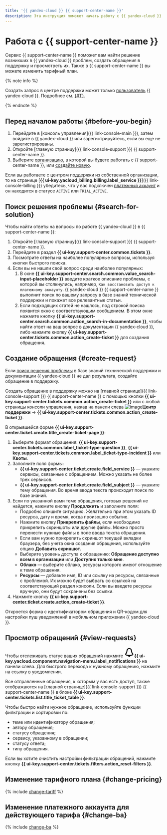 ```yaml
---
title: '{{ yandex-cloud }} {{ support-center-name }}'
description: Эта инструкция поможет начать работу с {{ yandex-cloud }} {{ support-center-name }} — найти решение возникших проблем, создать обращения в поддержку и просмотреть их, а также изменить тарифный план.
---
```


# Работа с {{ support-center-name }}

Сервис {{ support-center-name }} поможет вам найти решение возникших в {{ yandex-cloud }} проблем, создать обращения в поддержку и просмотреть их. Также в {{ support-center-name }} вы можете изменить тарифный план.

{% note info %}

Создать запрос в центре поддержки может только [пользователь](../overview/roles-and-resources.md#users) {{ yandex-cloud }}. Подробнее см. [{#T}](./overview.md).

{% endnote %}

## Перед началом работы {#before-you-begin}

1. Перейдите в [консоль управления]({{ link-console-main }}), затем войдите в {{ yandex-cloud }} или зарегистрируйтесь, если вы еще не зарегистрированы.
1. Откройте [главную страницу]({{ link-console-support }}) {{ support-center-name }}.
1. Выберите [организацию](../organization/quickstart.md), в которой вы будете работать с {{ support-center-name }}, или [создайте новую](../organization/operations/enable-org).

Если вы работаете с центром поддержки из собственной организации, то на странице [**{{ ui-key.yacloud_billing.billing.label_service }}**]({{ link-console-billing }}) убедитесь, что у вас подключен [платежный аккаунт](../billing/concepts/billing-account.md) и он находится в статусе `ACTIVE` или `TRIAL_ACTIVE`.

## Поиск решения проблемы {#search-for-solution}

Чтобы найти ответы на вопросы по работе {{ yandex-cloud }} в {{ support-center-name }}:

1. Откройте [главную страницу]({{ link-console-support }}) {{ support-center-name }}.
1. Перейдите в раздел **{{ ui-key.support-center.common.tickets }}**.
1. Посмотрите ответы на наиболее популярные вопросы, используя кнопки быстрого поиска.
1. Если вы не нашли свой вопрос среди наиболее популярных:
   1. В окне **{{ ui-key.support-center.search.common.value_search-input-placeholder }}** введите краткое описание проблемы, с которой вы столкнулись, например, `Как восстановить доступ к платежному аккаунту`. {{ yandex-cloud }} {{ support-center-name }} выполнит поиск по вашему запросу в базе знаний технической поддержки и покажет все релевантные статьи. 
   1. Если подходящих статей не нашлось, под строкой поиска появится окно с соответствующим сообщением. В этом окне нажмите кнопку **{{ ui-key.support-center.search.common.action_search-in-documentation }}**, чтобы найти ответ на ваш вопрос в документации {{ yandex-cloud }}, либо нажмите кнопку **{{ ui-key.support-center.tickets.common.action_create-ticket }}** для создания обращения.

## Создание обращения {#create-request}

Если [поиск решения проблемы](#finding-solution) в базе знаний технической поддержки и документации {{ yandex-cloud }} не дал результата, создайте обращение в поддержку.

Создать обращение в поддержку можно на [главной странице]({{ link-console-support }}) {{ support-center-name }} с помощью кнопки **{{ ui-key.support-center.tickets.common.action_create-ticket }}** или с любой страницы консоли управления, нажав на панели слева ![image](../_assets/console-icons/circle-question.svg)**Центр поддержки** -> **{{ ui-key.support-center.tickets.common.action_create-ticket }}**.

В открывшейся форме **{{ ui-key.support-center.ticket.create.title_create-ticket-page }}**:
1. Выберите формат обращения: **{{ ui-key.support-center.tickets.common.label_ticket-type-question }}**, **{{ ui-key.support-center.tickets.common.label_ticket-type-incident }}** или **Квоты**.
1. Заполните поля формы:
   * **{{ ui-key.support-center.ticket.create.field_service }}** — укажите сервисы, связанные с обращением. Можно указать не более трех сервисов.
   * **{{ ui-key.support-center.ticket.create.field_subject }}** — укажите тему обращения. Во время ввода текста происходит поиск по базе знаний.
1. Если по указанной вами теме обращения, готовых решений не найдется, нажмите кнопку **Продолжить** и заполните поля:
   * Подробно опишите ситуацию. Желательно при этом указать ID ресурса, дату и время, когда произошло событие.
   * Нажмите кнопку **Прикрепить файлы**, если необходимо прикрепить скриншоты или другие файлы. Можно просто перенести нужные файлы в поле ввода текста обращения.
   * Если вам нужно прикрепить скриншот текущей вкладки браузера, без учета окна создания обращения, используйте опцию **Добавить скриншот**.
   * Выберите уровень доступа к обращению: **Обращение доступно всем в организации** или **Доступно только мне**.
   * **Облако** — выберите облако, ресурсы которого имеют отношение к теме обращения.
   * **Ресурсы** — добавьте имя, ID или ссылку на ресурсы, связанные с проблемой. Их можно будет выбрать со ссылкой на соответствующий раздел консоли. Если вы введете ресурсы вручную, они будут сохранены без ссылки.
1. Нажмите кнопку **{{ ui-key.support-center.ticket.create.action_create-ticket }}**.

Откроется форма с идентификатором обращения и QR-кодом для настройки пуш уведомлений в мобильном приложении {{ yandex-cloud }}.

## Просмотр обращений {#view-requests}

Чтобы отслеживать статус ваших обращений нажмите ![image](../_assets/console-icons/bell.svg)**{{ ui-key.yacloud.component.navigation-menu.label_notifications }}** на панели слева. Для быстрого перехода к нужному обращению, нажмите на ссылку в уведомлении.

Все отправленные обращения, к которым у вас есть доступ, также отображаются на [главной странице]({{ link-console-support }}) {{ support-center-name }} в блоке **{{ ui-key.support-center.tickets.list.title_ticket_table }}**. 

Чтобы быстро найти нужное обращение, используйте функции фильтрации и сортировки по:
* теме или идентификатору обращения;
* автору обращения;
* статусу обращения;
* сервису, указанному в обращении;
* статусу ответа;
* типу обращения. 

Если вы хотите очистить настройки фильтрации обращений, нажмите кнопку **{{ ui-key.support-center.tickets.filters.action_reset-filters }}**.

## Изменение тарифного плана {#change-pricing}

{% include [change-tariff](../_includes/support/change-pricing.md) %}

## Изменение платежного аккаунта для действующего тарифа {#change-ba}

{% include [change-ba](../_includes/support/change-ba.md) %}